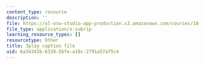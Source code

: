 ```yaml
---
content_type: resource
description: ''
file: https://ol-ocw-studio-app-production.s3.amazonaws.com/courses/18-06sc-linear-algebra-fall-2011/6a34343b63395bfea18c2791a57a75c4_TSdXJw83kyA.vtt
file_type: application/x-subrip
learning_resource_types: []
resourcetype: Other
title: 3play caption file
uid: 6a34343b-6339-5bfe-a18c-2791a57a75c4
---
```


